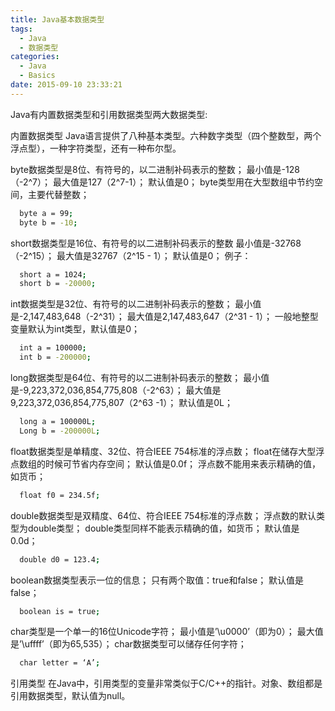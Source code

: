 ```yaml
---
title: Java基本数据类型
tags:
  - Java
  - 数据类型
categories:
  - Java
  - Basics
date: 2015-09-10 23:33:21
---
```


Java有内置数据类型和引用数据类型两大数据类型:

内置数据类型
Java语言提供了八种基本类型。六种数字类型（四个整数型，两个浮点型），一种字符类型，还有一种布尔型。

byte数据类型是8位、有符号的，以二进制补码表示的整数；
最小值是-128（-2^7）；
最大值是127（2^7-1）；
默认值是0；
byte类型用在大型数组中节约空间，主要代替整数；
``` bash
  byte a = 99;
  byte b = -10;
```

short数据类型是16位、有符号的以二进制补码表示的整数
最小值是-32768（-2^15）；
最大值是32767（2^15 - 1）；
默认值是0；
例子：
``` bash
  short a = 1024;
  short b = -20000;
```

int数据类型是32位、有符号的以二进制补码表示的整数；
最小值是-2,147,483,648（-2^31）；
最大值是2,147,483,647（2^31 - 1）；
一般地整型变量默认为int类型，默认值是0；
``` bash
  int a = 100000;
  int b = -200000;
```

long数据类型是64位、有符号的以二进制补码表示的整数；
最小值是-9,223,372,036,854,775,808（-2^63）；
最大值是9,223,372,036,854,775,807（2^63 -1）；
默认值是0L；
``` bash
  long a = 100000L;
  Long b = -200000L;
```

float数据类型是单精度、32位、符合IEEE 754标准的浮点数；
float在储存大型浮点数组的时候可节省内存空间；
默认值是0.0f；
浮点数不能用来表示精确的值，如货币；
``` bash
  float f0 = 234.5f;
```

double数据类型是双精度、64位、符合IEEE 754标准的浮点数；
浮点数的默认类型为double类型；
double类型同样不能表示精确的值，如货币；
默认值是0.0d；
``` bash
  double d0 = 123.4;
```

boolean数据类型表示一位的信息；
只有两个取值：true和false；
默认值是false；
``` bash
  boolean is = true;
```

char类型是一个单一的16位Unicode字符；
最小值是’\u0000’（即为0）；
最大值是’\uffff’（即为65,535）；
char数据类型可以储存任何字符；
``` bash
  char letter = ‘A’;
```

引用类型
在Java中，引用类型的变量非常类似于C/C++的指针。对象、数组都是引用数据类型，默认值为null。
